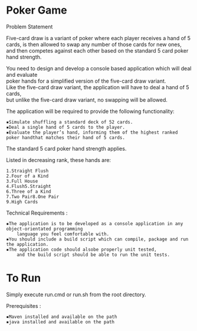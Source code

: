 # Poker Game

Problem Statement

Five-card draw is a variant of poker where each player receives a hand of 5 cards, 
is then allowed to swap any number of those cards for new ones, 
and then competes against each other based on the standard 5 card poker hand strength.

You need to design and develop a console based application which will deal and  evaluate  
poker  hands  for  a  simplified  version  of  the  five-card  draw variant.  
Like  the five-card  draw variant,  the  application  will  have  to  deal  a  hand  of  5  cards,  
but  unlike  the  five-card  draw  variant,  no swapping will be allowed. 

The application will be required to provide the following functionality:

    ▪Simulate shuffling a standard deck of 52 cards.
    ▪Deal a single hand of 5 cards to the player.
    ▪Evaluate the player’s hand, informing them of the highest ranked poker handthat matches their hand of 5 cards.
    
The standard 5 card poker hand strength applies.
 
Listed in decreasing rank, these hands are:

    1.Straight Flush
    2.Four of a Kind
    3.Full House
    4.Flush5.Straight
    6.Three of a Kind
    7.Two Pair8.One Pair
    9.High Cards
    
Technical Requirements :

    ▪The application is to be developed as a console application in any object-orientated programming 
        language you feel comfortable with. 
    ▪You should include a build script which can compile, package and run the application. 
    ▪The application code should alsobe properly unit tested, 
        and the build script should be able to run the unit tests.

# To Run
Simply execute run.cmd or run.sh from the root directory.

Prerequisites :
    
    ▪Maven installed and available on the path
    ▪java installed and available on the path